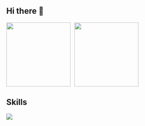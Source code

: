 ## Hi there 👋

<div style="display: flex; gap: 10px;">
  <img height="170" src="https://github-readme-stats-clone-jakey08s-projects.vercel.app/api?username=Jakey08&show_icons=true&theme=ambient_gradient&count_private=true&rank_icon=github" />
  <img height="170" src="https://github-readme-stats.vercel.app/api/top-langs/?username=Jakey08&layout=compact" />
</div>

## Skills
<a href="https://skillicons.dev"><img src="https://skillicons.dev/icons?i=ruby,rails&perline=6" /></a>
